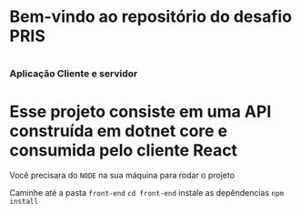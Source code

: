 # <h1> Bem-vindo ao repositório do desafio PRIS </h1>

#  <h3> Aplicação Cliente e servidor </h3>

# Esse projeto consiste em uma API construída em dotnet core e consumida pelo cliente React

Você precisara do `NODE` na sua máquina para rodar o projeto

Caminhe até a pasta `front-end` `cd front-end`
instale as depêndencias `npm install`

